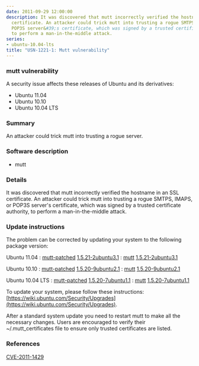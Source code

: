 ```yaml
---
date: 2011-09-29 12:00:00
description: It was discovered that mutt incorrectly verified the hostname in an SSL
  certificate. An attacker could trick mutt into trusting a rogue SMTPS, IMAPS, or
  POP3S server&#39;s certificate, which was signed by a trusted certificate authority,
  to perform a man-in-the-middle attack.
series:
- ubuntu-10.04-lts
title: "USN-1221-1: Mutt vulnerability"
---
```



### mutt vulnerability

A security issue affects these releases of Ubuntu and its derivatives:

* Ubuntu 11.04
* Ubuntu 10.10
* Ubuntu 10.04 LTS

### Summary

An attacker could trick mutt into trusting a rogue server. 

### Software description

* mutt 

### Details

It was discovered that mutt incorrectly verified the hostname in an SSL certificate. An attacker could trick mutt into trusting a rogue SMTPS, IMAPS, or POP3S server&#39;s certificate, which was signed by a trusted certificate authority, to perform a man-in-the-middle attack. 

### Update instructions

The problem can be corrected by updating your system to the following package version:

Ubuntu 11.04
 : [mutt-patched](https://launchpad.net/ubuntu/+source/mutt) <span> [1.5.21-2ubuntu3.1](https://launchpad.net/ubuntu/+source/mutt/1.5.21-2ubuntu3.1) </span> 
 : [mutt](https://launchpad.net/ubuntu/+source/mutt) <span> [1.5.21-2ubuntu3.1](https://launchpad.net/ubuntu/+source/mutt/1.5.21-2ubuntu3.1) </span> 

Ubuntu 10.10
 : [mutt-patched](https://launchpad.net/ubuntu/+source/mutt) <span> [1.5.20-9ubuntu2.1](https://launchpad.net/ubuntu/+source/mutt/1.5.20-9ubuntu2.1) </span> 
 : [mutt](https://launchpad.net/ubuntu/+source/mutt) <span> [1.5.20-9ubuntu2.1](https://launchpad.net/ubuntu/+source/mutt/1.5.20-9ubuntu2.1) </span> 

Ubuntu 10.04 LTS
 : [mutt-patched](https://launchpad.net/ubuntu/+source/mutt) <span> [1.5.20-7ubuntu1.1](https://launchpad.net/ubuntu/+source/mutt/1.5.20-7ubuntu1.1) </span> 
 : [mutt](https://launchpad.net/ubuntu/+source/mutt) <span> [1.5.20-7ubuntu1.1](https://launchpad.net/ubuntu/+source/mutt/1.5.20-7ubuntu1.1) </span> 

To update your system, please follow these instructions: [https://wiki.ubuntu.com/Security/Upgrades](https://wiki.ubuntu.com/Security/Upgrades).

After a standard system update you need to restart mutt to make all the necessary changes. Users are encouraged to verify their ~/.mutt_certificates file to ensure only trusted certificates are listed. 

### References

 
 [CVE-2011-1429](http://people.ubuntu.com/~ubuntu-security/cve/CVE-2011-1429)